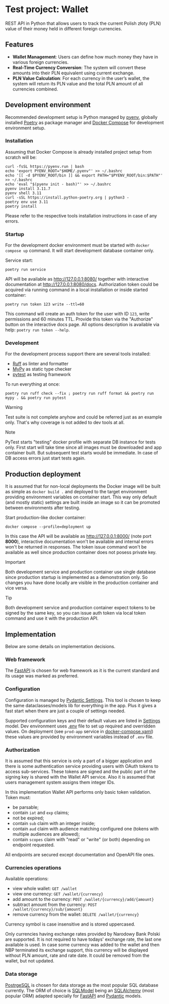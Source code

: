 # Test project: Wallet

REST API in Python that allows users to track the current Polish złoty (PLN) value of their money held in different foreign currencies.

## Features
* **Wallet Management**: Users can define how much money they have in various foreign currencies.
* **Real-Time Currency Conversion**: The system will convert these amounts into their PLN equivalent using current exchange.
* **PLN Value Calculation**: For each currency in the user’s wallet, the system will return its PLN value and the total PLN amount of all currencies combined.

## Development environment

Recommended development setup is Python managed by [pyenv](https://github.com/pyenv/pyenv), globally installed [Poetry](https://python-poetry.org/) as package manager and [Docker Compose](https://docs.docker.com/compose/) for development environment setup.

### Installation

Assuming that Docker Compose is already installed project setup from scratch will be:

```console
curl -fsSL https://pyenv.run | bash
echo 'export PYENV_ROOT="$HOME/.pyenv"' >> ~/.bashrc
echo '[[ -d $PYENV_ROOT/bin ]] && export PATH="$PYENV_ROOT/bin:$PATH"' >> ~/.bashrc
echo 'eval "$(pyenv init - bash)"' >> ~/.bashrc
pyenv install 3.11.7
pyenv shell 3.11
curl -sSL https://install.python-poetry.org | python3 -
poetry env use 3.11
poetry install
```

Please refer to the respective tools installation instructions in case of any errors.

### Startup

For the development docker environment must be started with `docker compose up` command.
It will start development database container only.

Service start:
```console
poetry run service
```

API will be available as http://127.0.0.1:8080/ together with interactive documentation
at http://127.0.0.1:8080/docs. Authorization token could be acquired via running command
in a local installation or inside started container:

```console
poetry run token 123 write --ttl=60
```

This command will create an auth token for the user with ID `123`, write permissions and
60 minutes TTL. Provide this token via the "Authorize" button on the interactive docs
page. All options description is available via help: `poetry run token --help`.


### Development

For the development process support there are several tools installed:
* [Ruff](https://docs.astral.sh/ruff/) as linter and formatter
* [MyPy](https://mypy-lang.org/) as static type checker
* [pytest](https://docs.pytest.org/en/stable/) as testing framework

To run everything at once:
```console
poetry run ruff check --fix ; poetry run ruff format && poetry run mypy . && poetry run pytest
```

> [!WARNING]
> Test suite is not complete anyhow and could be referred just as an example only.
> That's why coverage is not added to dev tools at all.

> [!NOTE]
> PyTest starts "testing" docker profile with separate DB instance for tests only. First
> start will take time since all images must be downloaded and app container built. But
> subsequent test starts would be immediate. In case of DB access errors just start
> tests again.

## Production deployment

It is assumed that for non-local deployments the Docker image will be built as simple as
`docker build .` and deployed to the target environment providing environment variables
on container start. This way only default (and mostly static) settings are built inside
an image so it can be promoted between environments after testing.

Start production-like docker container:
```console
docker compose --profile=deployment up
```

In this case the API will be available as http://127.0.0.1:8000/ (note port **8000**),
interactive documentation won't be available and internal errors won't be returned in
responses. The token issue command won't be available as well since production container
does not posess private key.

> [!IMPORTANT]
> Both development service and production container use single database since production
> startup is implemented as a demonstration only. So changes you have done locally are
> visible in the production container and vice versa.

> [!TIP]
> Both development service and production container expect tokens to be signed by the
> same key, so you can issue auth token via local token command and use it with the
> production API.

## Implementation

Below are some details on implementation decisions.

### Web framework

The [FastAPI](https://fastapi.tiangolo.com/) is chosen for web framework as it is the
current standard and its usage was marked as preferred.

### Configuration

Configuration is managed by [Pydantic Settings](https://docs.pydantic.dev/latest/concepts/pydantic_settings/).
This tool is chosen to keep the same dataclasses/models lib for everything in the app.
Plus it gives a fast start when there are just a couple of settings needed.

Supported configuration keys and their default values are listed in [Settings](/wallet/config.py#L15)
model. Dev environment uses [.env](/.env) file to set up required and overridden values.
On deployment (see `prod-app` service in [docker-compose.yaml](/docker-compose.yaml#L23))
these values are provided by environment variables instead of `.env` file.

### Authorization

It is assumed that this service is only a part of a bigger application and there is some
authentication service providing users with OAuth tokens to access sub-services. These
tokens are signed and the public part of the signing key is shared with the Wallet API
service. Also it is assumed that users management system assigns them integer IDs.

In this implementation Wallet API performs only basic token validation. Token
must:
* be parsable;
* contain `iat` and `exp` claims;
* not be expired;
* contain `sub` claim with an integer inside;
* contain `aud` claim with audience matching configured one (tokens with multiple audiences are allowed);
* contain `scopes` claim with "read" or "write" (or both) depending on endpoint requested.

All endpoints are secured except documentation and OpenAPI file ones.

### Currencies operations

Available operations:
* view whole wallet: `GET /wallet`
* view one currency: `GET /wallet/{currency}`
* add amount to the currency: `POST /wallet/{currency}/add/{amount}`
* subtract amount from the currency: `POST /wallet/{currency}/sub/{amount}`
* remove currency from the wallet: `DELETE /wallet/{currency}`

Currency symbol is case insensitive and is stored uppercased.

Only currencies having exchange rates provided by Narodowy Bank Polski are supported. It
is not required to have todays' exchange rate, the last one available is used. In case
some currency was added to the wallet and then NBP terminated its exchange support, this
currency will be displayed without PLN amount, rate and rate date. It could be removed
from the wallet, but not updated.

### Data storage

[PostrgeSQL](https://www.postgresql.org/) is chosen for data storage as the most popular
SQL database currently. The ORM of choice is [SQLModel](https://sqlmodel.tiangolo.com/)
being an [SQLAlchemy](https://docs.sqlalchemy.org/) (most popular ORM) adapted specially
for [FastAPI](https://fastapi.tiangolo.com/) and [Pydantic](https://docs.pydantic.dev/)
models.
